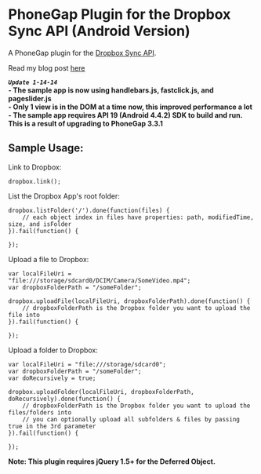 # PhoneGap Plugin for the Dropbox Sync API (Android Version) #

A PhoneGap plugin for the [Dropbox Sync API](https://www.dropbox.com/developers/sync).

Read my blog post [here](http://rossmartindev.blogspot.com/2013/08/phonegap-plugin-for-dropbox-sync-api.html)

***```Update 1-14-14```***<br>**- The sample app is now using handlebars.js, fastclick.js, and pageslider.js**<br>
**- Only 1 view is in the DOM at a time now, this improved performance a lot**<br>
**- The sample app requires API 19 (Android 4.4.2) SDK to build and run.  This is a result of upgrading to PhoneGap 3.3.1**

Sample Usage:
-----------
Link to Dropbox:

```
dropbox.link();
```

List the Dropbox App's root folder:
```
dropbox.listFolder('/').done(function(files) {
    // each object index in files have properties: path, modifiedTime, size, and isFolder
}).fail(function() {
    
});
```

Upload a file to Dropbox:
```
var localFileUri = "file:///storage/sdcard0/DCIM/Camera/SomeVideo.mp4";
var dropboxFolderPath = "/someFolder";

dropbox.uploadFile(localFileUri, dropboxFolderPath).done(function() {
    // dropboxFolderPath is the Dropbox folder you want to upload the file into
}).fail(function() {
    
});
```

Upload a folder to Dropbox:
```
var localFileUri = "file:///storage/sdcard0";
var dropboxFolderPath = "/someFolder";
var doRecursively = true;

dropbox.uploadFolder(localFileUri, dropboxFolderPath, doRecursively).done(function() {
    // dropboxFolderPath is the Dropbox folder you want to upload the files/folders into
    // you can optionally upload all subfolders & files by passing true in the 3rd parameter
}).fail(function() {
    
});
```

__Note: This plugin requires jQuery 1.5+ for the Deferred Object.__
